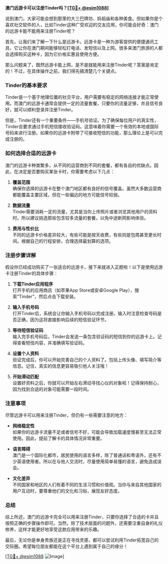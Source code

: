 **澳门远游卡可以注册Tinder吗？[[TG💪+ @esim1088](https://t.me/s/esim1088)]**

说到澳门，大家可能会想到那里的大三巴牌坊、妈祖庙和各种美食。但如果你是个喜欢社交软件的人，比如Tinder这种广受欢迎的交友应用，你可能会好奇：澳门的远游卡能不能用来注册Tinder呢？

首先，让我们来了解一下什么是远游卡。远游卡是一种为游客提供的便捷通讯工具，它让你在澳门期间能够轻松打电话、发短信以及上网。很多来澳门旅游的人都会选择购买这种卡，因为它价格实惠且使用方便。

那么问题来了，既然远游卡能上网，是不是就能用来注册Tinder呢？答案是肯定的！不过，在具体操作之前，我们得先搞清楚几个关键点。

### **Tinder的基本要求**
Tinder是一个基于地理位置的社交平台，用户需要有稳定的网络连接才能正常使用。而澳门的远游卡通常会提供一定的流量套餐，只要你的流量足够，并且信号良好，就可以顺利登录并注册Tinder。

但是，Tinder还有一个重要条件——手机号验证。为了确保每位用户的真实性，Tinder会要求通过手机短信接收验证码。这意味着你需要一个有效的本地或国际号码来进行注册。如果你的远游卡附带了可接收短信的功能，那么理论上是可以完成注册的。

### **如何选择合适的远游卡**
澳门的远游卡种类繁多，从不同的运营商到不同的套餐，都有各自的优缺点。因此，在决定是否要购买某张卡时，你需要考虑以下几点：

1. **覆盖范围**  
   确保你选择的远游卡在整个澳门地区都有良好的信号覆盖。虽然大多数运营商都能覆盖主要区域，但在一些偏远的地方可能信号较弱。

2. **数据流量**  
   Tinder需要消耗一定的流量，尤其是当你上传照片或者浏览其他用户的资料时。所以建议挑选那些包含较多流量的套餐，以免中途断网影响体验。

3. **费用与性价比**  
   不同的远游卡价格差异较大，有些可能是按天收费，有些则是包周甚至更长时间。根据自己的行程安排，合理选择最划算的选项。

### **注册步骤详解**
假设你已经成功购买了一张适合的远游卡，接下来就进入正题啦！以下是使用远游卡注册Tinder的具体步骤：

1. **下载Tinder应用程序**  
   打开手机的应用商店（如苹果App Store或安卓Google Play），搜索“Tinder”，然后点击下载安装。

2. **输入手机号码**  
   打开Tinder后，系统会让你输入手机号码以完成注册。输入时注意检查号码是否正确，因为这将直接影响后续的短信验证环节。

3. **等待短信验证码**  
   输入完手机号码后，Tinder会发送一条包含验证码的短信到你的远游卡上。记得查看短信内容，并准确填写验证码。

4. **设置个人资料**  
   验证完成后，你可以开始完善自己的个人资料了。包括上传头像、填写简介等信息。记住，真实的信息更容易吸引他人关注哦！

5. **开始滑动匹配**  
   设置好资料之后，你就可以开始左右滑动寻找心仪的对象啦！记得保持耐心，因为找到合适的对象可能需要一段时间。

### **注意事项**
尽管远游卡可以用来注册Tinder，但仍有一些需要注意的地方：

- **网络稳定性**  
  如果你的远游卡流量不足或者信号不好，可能会导致加载速度慢甚至无法正常使用。因此，提前了解卡的具体情况非常重要。

- **语言障碍**  
  澳门是一个国际化都市，居民使用的语言多样，除了普通话和粤语外，还有不少英语使用者。所以在与他人交流时，尽量使用简单易懂的语言，避免造成误会。

- **文化差异**  
  不同国家和地区的人们有着不同的生活习惯和价值观。当你与来自其他国家的用户互动时，要尊重他们的文化和习俗，展现友好态度。

### **总结**
综上所述，澳门的远游卡完全可以用来注册Tinder，只要你选择了合适的卡并且按照正确的步骤操作即可。当然，除了技术层面的问题外，还需要注重自身的礼仪修养，这样才能更好地享受这款应用带来的乐趣。

最后，无论你是单身贵族还是正在寻找灵感，都可以尝试利用Tinder拓宽自己的交际圈。希望每位朋友都能在这个平台上遇到属于自己的缘分！

[[TG💪+ @esim1088](https://t.me/s/esim1088) ![Image](https://i.postimg.cc/4NQfJmqS/Snipaste-2025-05-13-00-14-12.png)]